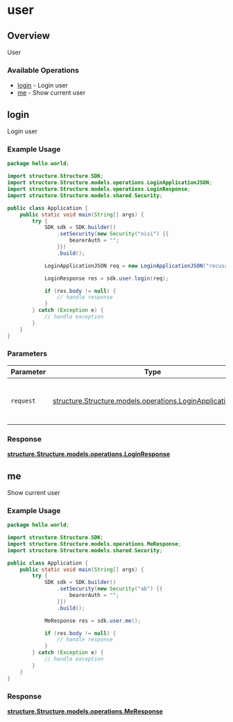 # user

## Overview

User

### Available Operations

* [login](#login) - Login user
* [me](#me) - Show current user

## login

Login user

### Example Usage

```java
package hello.world;

import structure.Structure.SDK;
import structure.Structure.models.operations.LoginApplicationJSON;
import structure.Structure.models.operations.LoginResponse;
import structure.Structure.models.shared.Security;

public class Application {
    public static void main(String[] args) {
        try {
            SDK sdk = SDK.builder()
                .setSecurity(new Security("nisi") {{
                    bearerAuth = "";
                }})
                .build();

            LoginApplicationJSON req = new LoginApplicationJSON("recusandae", "temporibus");            

            LoginResponse res = sdk.user.login(req);

            if (res.body != null) {
                // handle response
            }
        } catch (Exception e) {
            // handle exception
        }
    }
}
```

### Parameters

| Parameter                                                                                                     | Type                                                                                                          | Required                                                                                                      | Description                                                                                                   |
| ------------------------------------------------------------------------------------------------------------- | ------------------------------------------------------------------------------------------------------------- | ------------------------------------------------------------------------------------------------------------- | ------------------------------------------------------------------------------------------------------------- |
| `request`                                                                                                     | [structure.Structure.models.operations.LoginApplicationJSON](../../models/operations/LoginApplicationJSON.md) | :heavy_check_mark:                                                                                            | The request object to use for the request.                                                                    |


### Response

**[structure.Structure.models.operations.LoginResponse](../../models/operations/LoginResponse.md)**


## me

Show current user

### Example Usage

```java
package hello.world;

import structure.Structure.SDK;
import structure.Structure.models.operations.MeResponse;
import structure.Structure.models.shared.Security;

public class Application {
    public static void main(String[] args) {
        try {
            SDK sdk = SDK.builder()
                .setSecurity(new Security("ab") {{
                    bearerAuth = "";
                }})
                .build();

            MeResponse res = sdk.user.me();

            if (res.body != null) {
                // handle response
            }
        } catch (Exception e) {
            // handle exception
        }
    }
}
```


### Response

**[structure.Structure.models.operations.MeResponse](../../models/operations/MeResponse.md)**

